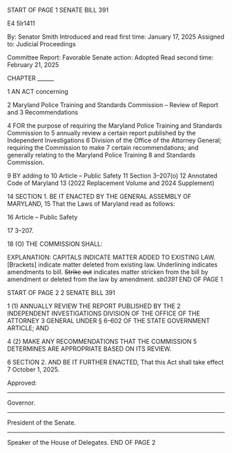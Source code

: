 START OF PAGE 1
SENATE BILL 391

E4 5lr1411

By: Senator Smith
Introduced and read first time: January 17, 2025
Assigned to: Judicial Proceedings

Committee Report: Favorable
Senate action: Adopted
Read second time: February 21, 2025

CHAPTER ______

1 AN ACT concerning

2 Maryland Police Training and Standards Commission – Review of Report and
3 Recommendations

4 FOR the purpose of requiring the Maryland Police Training and Standards Commission to
5 annually review a certain report published by the Independent Investigations
6 Division of the Office of the Attorney General; requiring the Commission to make
7 certain recommendations; and generally relating to the Maryland Police Training
8 and Standards Commission.

9 BY adding to
10 Article – Public Safety
11 Section 3–207(o)
12 Annotated Code of Maryland
13 (2022 Replacement Volume and 2024 Supplement)

14 SECTION 1. BE IT ENACTED BY THE GENERAL ASSEMBLY OF MARYLAND,
15 That the Laws of Maryland read as follows:

16 Article – Public Safety

17 3–207.

18 (O) THE COMMISSION SHALL:

EXPLANATION: CAPITALS INDICATE MATTER ADDED TO EXISTING LAW.
[Brackets] indicate matter deleted from existing law.
Underlining indicates amendments to bill.
~~Strike~~ ~~out~~ indicates matter stricken from the bill by amendment or deleted from the law by
amendment. *sb0391*
END OF PAGE 1

START OF PAGE 2
2 SENATE BILL 391

1 (1) ANNUALLY REVIEW THE REPORT PUBLISHED BY THE
2 INDEPENDENT INVESTIGATIONS DIVISION OF THE OFFICE OF THE ATTORNEY
3 GENERAL UNDER § 6–602 OF THE STATE GOVERNMENT ARTICLE; AND

4 (2) MAKE ANY RECOMMENDATIONS THAT THE COMMISSION
5 DETERMINES ARE APPROPRIATE BASED ON ITS REVIEW.

6 SECTION 2. AND BE IT FURTHER ENACTED, That this Act shall take effect
7 October 1, 2025.

Approved:

________________________________________________________________________________
Governor.

________________________________________________________________________________
President of the Senate.

________________________________________________________________________________
Speaker of the House of Delegates.
END OF PAGE 2